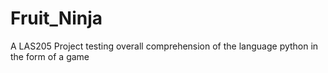 # Fruit_Ninja
A LAS205 Project testing overall comprehension of the language python in the form of a game
